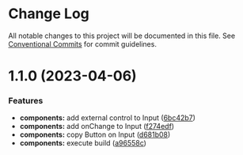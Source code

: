 # Change Log

All notable changes to this project will be documented in this file.
See [Conventional Commits](https://conventionalcommits.org) for commit guidelines.

# 1.1.0 (2023-04-06)


### Features

* **components:** add external control to Input ([6bc42b7](https://github.com/Dementevms/ui-ts-example/commit/6bc42b7a3492353339586bb978794fe9881d70d2))
* **components:** add onChange to Input ([f274edf](https://github.com/Dementevms/ui-ts-example/commit/f274edf78bc3efde1303f45ede7e156406e132a7))
* **components:** copy Button on Input ([d681b08](https://github.com/Dementevms/ui-ts-example/commit/d681b08a92a8a3d948a080e3831844d9416f7440))
* **components:** execute build ([a96558c](https://github.com/Dementevms/ui-ts-example/commit/a96558cfe31bf01829b034126c888bc6e24060b2))
